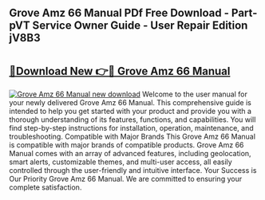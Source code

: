 ## Grove Amz 66 Manual PDf Free Download - Part-pVT Service Owner Guide - User Repair Edition jV8B3

# <h2><a href="http://bc76196.oget.top/?id=Grove+Amz+66+Manual">🔗Download New 👉🔴 Grove Amz 66 Manual</a></h2>

[![Grove Amz 66 Manual new download](https://i.imgur.com/5g1atiW.png)](http://bc76196.oget.top/?id=Grove+Amz+66+Manual)
Welcome to the user manual for your newly delivered Grove Amz 66 Manual. This comprehensive guide is intended to help you get started with your product and provide you with a thorough understanding of its features, functions, and capabilities. You will find step-by-step instructions for installation, operation, maintenance, and troubleshooting. Compatible with Major Brands This Grove Amz 66 Manual is compatible with major brands of compatible products. Grove Amz 66 Manual comes with an array of advanced features, including geolocation, smart alerts, customizable themes, and multi-user access, all easily controlled through the user-friendly and intuitive interface. Your Success is Our Priority Grove Amz 66 Manual. We are committed to ensuring your complete satisfaction.
